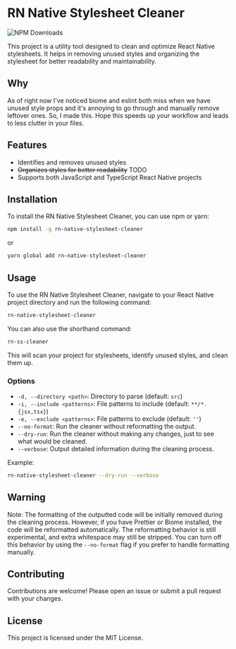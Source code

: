 # RN Native Stylesheet Cleaner

![NPM Downloads](https://img.shields.io/npm/d18m/rn-native-stylesheet-cleaner)

This project is a utility tool designed to clean and optimize React Native stylesheets. It helps in removing unused styles and organizing the stylesheet for better readability and maintainability.

## Why

As of right now I've noticed biome and eslint both miss when we have unused style props and it's annoying to go through and manually remove leftover ones. So, I made this. Hope this speeds up your workflow and leads to less clutter in your files.

## Features

- Identifies and removes unused styles
- ~~Organizes styles for better readability~~ TODO
- Supports both JavaScript and TypeScript React Native projects

## Installation

To install the RN Native Stylesheet Cleaner, you can use npm or yarn:

```bash
npm install -g rn-native-stylesheet-cleaner
```

or

```bash
yarn global add rn-native-stylesheet-cleaner
```

## Usage

To use the RN Native Stylesheet Cleaner, navigate to your React Native project directory and run the following command:

```bash
rn-native-stylesheet-cleaner
```

You can also use the shorthand command:

```bash
rn-ss-cleaner
```

This will scan your project for stylesheets, identify unused styles, and clean them up.

### Options

- `-d, --directory <path>`: Directory to parse (default: `src`)
- `-i, --include <patterns>`: File patterns to include (default: `**/*.{jsx,tsx}`)
- `-e, --exclude <patterns>`: File patterns to exclude (default: `''`)
- `--no-format`: Run the cleaner without reformatting the output.
- `--dry-run`: Run the cleaner without making any changes, just to see what would be cleaned.
- `--verbose`: Output detailed information during the cleaning process.

Example:

```bash
rn-native-stylesheet-cleaner --dry-run --verbose
```

## Warning

Note: The formatting of the outputted code will be initially removed during the cleaning process. However, if you have Prettier or Biome installed, the code will be reformatted automatically. The reformatting behavior is still experimental, and extra whitespace may still be stripped. You can turn off this behavior by using the `--no-format` flag if you prefer to handle formatting manually.

## Contributing

Contributions are welcome! Please open an issue or submit a pull request with your changes.

## License

This project is licensed under the MIT License.
